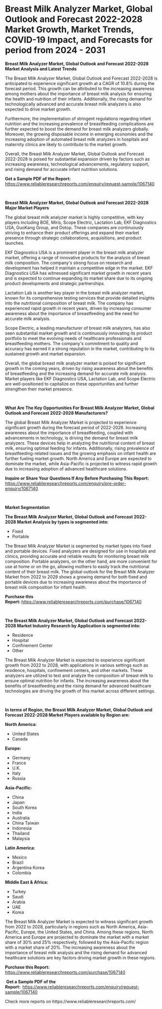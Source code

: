 <p><h1>Breast Milk Analyzer Market, Global Outlook and Forecast 2022-2028 Market Growth, Market Trends, COVID-19 Impact, and Forecasts for period from 2024 - 2031</h1></p><p><strong>Breast Milk Analyzer Market, Global Outlook and Forecast 2022-2028 Market Analysis and Latest Trends</strong></p>
<p><p>The Breast Milk Analyzer Market, Global Outlook and Forecast 2022-2028 is anticipated to experience significant growth at a CAGR of 10.8% during the forecast period. This growth can be attributed to the increasing awareness among mothers about the importance of breast milk analysis for ensuring the health and nutrition of their infants. Additionally, the rising demand for technologically advanced and accurate breast milk analyzers is also expected to drive market growth.</p><p>Furthermore, the implementation of stringent regulations regarding infant nutrition and the increasing prevalence of breastfeeding complications are further expected to boost the demand for breast milk analyzers globally. Moreover, the growing disposable income in emerging economies and the increasing adoption of automated breast milk analyzers in hospitals and maternity clinics are likely to contribute to the market growth.</p><p>Overall, the Breast Milk Analyzer Market, Global Outlook and Forecast 2022-2028 is poised for substantial expansion driven by factors such as increasing awareness, technological advancements, regulatory support, and rising demand for accurate infant nutrition solutions.</p></p>
<p><strong>Get a Sample PDF of the Report:&nbsp;</strong> <a href="https://www.reliableresearchreports.com/enquiry/request-sample/1067140">https://www.reliableresearchreports.com/enquiry/request-sample/1067140</a></p>
<p>&nbsp;</p>
<p><strong>Breast Milk Analyzer Market, Global Outlook and Forecast 2022-2028 Major Market Players</strong></p>
<p><p>The global breast milk analyzer market is highly competitive, with key players including BOE, Miris, Scope Electric, Lactation Lab, EKF Diagnostics USA, GuoKang Group, and Dotop. These companies are continuously striving to enhance their product offerings and expand their market presence through strategic collaborations, acquisitions, and product launches.</p><p>EKF Diagnostics USA is a prominent player in the breast milk analyzer market, offering a range of innovative products for the analysis of breast milk composition. The company's strong focus on research and development has helped it maintain a competitive edge in the market. EKF Diagnostics USA has witnessed significant market growth in recent years and is expected to continue expanding its market share due to its ongoing product developments and strategic partnerships.</p><p>Lactation Lab is another key player in the breast milk analyzer market, known for its comprehensive testing services that provide detailed insights into the nutritional composition of breast milk. The company has experienced rapid growth in recent years, driven by increasing consumer awareness about the importance of breastfeeding and the need for accurate milk analysis.</p><p>Scope Electric, a leading manufacturer of breast milk analyzers, has also seen substantial market growth and is continuously innovating its product portfolio to meet the evolving needs of healthcare professionals and breastfeeding mothers. The company's commitment to quality and accuracy has earned it a strong reputation in the market, contributing to its sustained growth and market expansion.</p><p>Overall, the global breast milk analyzer market is poised for significant growth in the coming years, driven by rising awareness about the benefits of breastfeeding and the increasing demand for accurate milk analysis. Market players like EKF Diagnostics USA, Lactation Lab, and Scope Electric are well-positioned to capitalize on these opportunities and further strengthen their market presence.</p></p>
<p>&nbsp;</p>
<p><strong>What Are The Key Opportunities For Breast Milk Analyzer Market, Global Outlook and Forecast 2022-2028 Manufacturers?</strong></p>
<p><p>The global Breast Milk Analyzer Market is projected to experience significant growth during the forecast period of 2022-2028. Increasing awareness about the importance of breastfeeding, coupled with advancements in technology, is driving the demand for breast milk analyzers. These devices help in analyzing the nutritional content of breast milk, ensuring optimal feeding for infants. Additionally, rising prevalence of breastfeeding-related issues and the growing emphasis on infant health are further fueling market growth. North America and Europe are expected to dominate the market, while Asia-Pacific is projected to witness rapid growth due to increasing adoption of advanced healthcare solutions.</p></p>
<p><strong>Inquire or Share Your Questions If Any Before Purchasing This Report:</strong> <a href="https://www.reliableresearchreports.com/enquiry/pre-order-enquiry/1067140">https://www.reliableresearchreports.com/enquiry/pre-order-enquiry/1067140</a></p>
<p>&nbsp;</p>
<p><strong>Market Segmentation</strong></p>
<p><strong>The Breast Milk Analyzer Market, Global Outlook and Forecast 2022-2028 Market Analysis by types is segmented into:</strong></p>
<p><ul><li>Fixed</li><li>Portable</li></ul></p>
<p><p>The Breast Milk Analyzer Market is segmented by market types into fixed and portable devices. Fixed analyzers are designed for use in hospitals and clinics, providing accurate and reliable results for monitoring breast milk composition. Portable analyzers, on the other hand, are more convenient for use at home or on the go, allowing mothers to easily track the nutritional content of their breast milk. The global outlook for the Breast Milk Analyzer Market from 2022 to 2028 shows a growing demand for both fixed and portable devices due to increasing awareness about the importance of breast milk composition for infant health.</p></p>
<p><strong>Purchase this Report:&nbsp;</strong><a href="https://www.reliableresearchreports.com/purchase/1067140">https://www.reliableresearchreports.com/purchase/1067140</a></p>
<p>&nbsp;</p>
<p><strong>The Breast Milk Analyzer Market, Global Outlook and Forecast 2022-2028 Market Industry Research by Application is segmented into:</strong></p>
<p><ul><li>Residence</li><li>Hospital</li><li>Confinement Center</li><li>Other</li></ul></p>
<p><p>The Breast Milk Analyzer Market is expected to experience significant growth from 2022 to 2028, with applications in various settings such as residence, hospitals, confinement centers, and other markets. These analyzers are utilized to test and analyze the composition of breast milk to ensure optimal nutrition for infants. The increasing awareness about the benefits of breastfeeding and the rising demand for advanced healthcare technologies are driving the growth of this market across different settings.</p></p>
<p>&nbsp;</p>
<p><strong>In terms of Region, the Breast Milk Analyzer Market, Global Outlook and Forecast 2022-2028 Market Players available by Region are:</strong></p>
<p>
    <p> <strong> North America: </strong>
        <ul>
            <li>United States</li>
            <li>Canada</li>
        </ul>
        </p> 
    <p> <strong> Europe: </strong>
        <ul>
            <li>Germany</li>
            <li>France</li>
            <li>U.K.</li>
            <li>Italy</li>
            <li>Russia</li>
        </ul>
        </p> 
    <p> <strong> Asia-Pacific: </strong>
        <ul>
            <li>China</li>
            <li>Japan</li>
            <li>South Korea</li>
            <li>India</li>
            <li>Australia</li>
            <li>China Taiwan</li>
            <li>Indonesia</li>
            <li>Thailand</li>
            <li>Malaysia</li>
        </ul>
        </p> 
    <p> <strong> Latin America: </strong>
        <ul>
            <li>Mexico</li>
            <li>Brazil</li>
            <li>Argentina Korea</li>
            <li>Colombia</li>
        </ul>
        </p> 
    <p> <strong> Middle East & Africa: </strong>
        <ul>
            <li>Turkey</li>
            <li>Saudi</li>
            <li>Arabia</li>
            <li>UAE</li>
            <li>Korea</li>
        </ul>
    </p>
    </p>
<p><p>The Breast Milk Analyzer Market is expected to witness significant growth from 2022 to 2028, particularly in regions such as North America, Asia-Pacific, Europe, the United States, and China. Among these regions, North America and Europe are projected to dominate the market with a market share of 30% and 25% respectively, followed by the Asia-Pacific region with a market share of 20%. The increasing awareness about the importance of breast milk analysis and the rising demand for advanced healthcare solutions are key factors driving market growth in these regions.</p></p>
<p><strong>Purchase this Report: </strong><a href="https://www.reliableresearchreports.com/purchase/1067140">https://www.reliableresearchreports.com/purchase/1067140</a></p>
<p>&nbsp;<strong>Get a Sample PDF of the Report:&nbsp;&nbsp;</strong><a href="https://www.reliableresearchreports.com/enquiry/request-sample/1067140">https://www.reliableresearchreports.com/enquiry/request-sample/1067140</a></p>
<p><strong></strong></p>
<p>Check more reports on https://www.reliableresearchreports.com/</p>